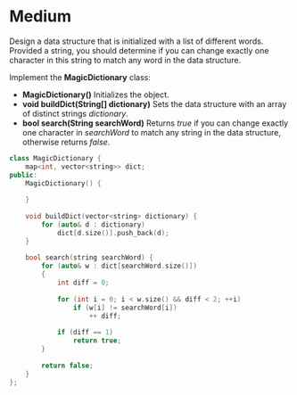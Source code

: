 # Medium

Design a data structure that is initialized with a list of different words. Provided a string, you should determine if you can change exactly one character in this string to match any word in the data structure.

Implement the **MagicDictionary** class:

- **MagicDictionary()** Initializes the object.
- **void buildDict(String[] dictionary)** Sets the data structure with an array of distinct strings $dictionary$.
- **bool search(String searchWord)** Returns $true$ if you can change exactly one character in $searchWord$ to match any string in the data structure, otherwise returns $false$.

```cpp
class MagicDictionary {
    map<int, vector<string>> dict;
public:
    MagicDictionary() {
        
    }
    
    void buildDict(vector<string> dictionary) {
        for (auto& d : dictionary)
            dict[d.size()].push_back(d);
    }
    
    bool search(string searchWord) {
        for (auto& w : dict[searchWord.size()])
        {
            int diff = 0;
            
            for (int i = 0; i < w.size() && diff < 2; ++i)
                if (w[i] != searchWord[i])
                    ++ diff;
            
            if (diff == 1)
                return true;
        }
        
        return false;
    }
};
```
